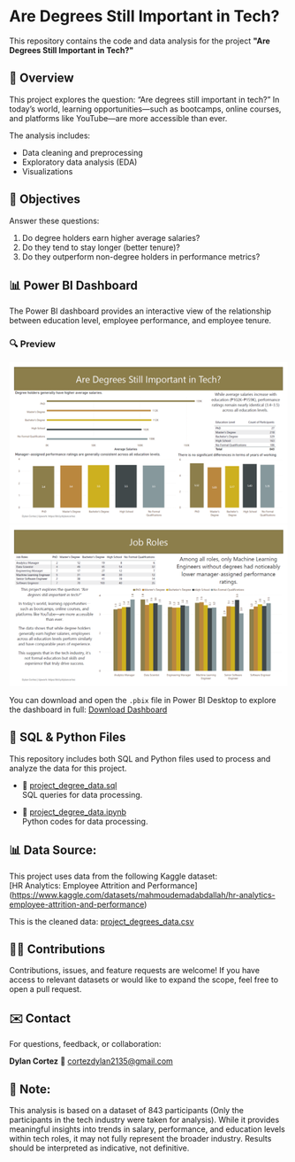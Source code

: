 # Are Degrees Still Important in Tech?

This repository contains the code and data analysis for the project **"Are Degrees Still Important in Tech?"**

## 📌 Overview

This project explores the question: “Are degrees still important in tech?”
In today’s world, learning opportunities—such as bootcamps, online courses, and platforms like YouTube—are more accessible than ever.

The analysis includes:
- Data cleaning and preprocessing
- Exploratory data analysis (EDA)
- Visualizations

## 🧠 Objectives

Answer these questions:

1. Do degree holders earn higher average salaries?
2. Do they tend to stay longer (better tenure)?
3. Do they outperform non-degree holders in performance metrics?

## 📊 Power BI Dashboard

The Power BI dashboard provides an interactive view of the relationship between education level, employee performance, and employee tenure.

### 🔍 Preview

![Dashboard Page 1](Page_1.png)
![Dashboard Page 2](Page_2.png)

You can download and open the `.pbix` file in Power BI Desktop to explore the dashboard in full:
[Download Dashboard](Project_Are_degrees_still_important_in_tech.pbix)

## 🧾 SQL & Python Files

This repository includes both SQL and Python files used to process and analyze the data for this project.

- 📄 [project_degree_data.sql](project_degree_data.sql)  
  SQL queries for data processing.

- 🐍 [project_degree_data.ipynb](project_degree_data.ipynb)  
  Python codes for data processing.

## 📊 Data Source:
This project uses data from the following Kaggle dataset:  
[HR Analytics: Employee Attrition and Performance]
(https://www.kaggle.com/datasets/mahmoudemadabdallah/hr-analytics-employee-attrition-and-performance)

This is the cleaned data:
[project_degrees_data.csv](project_degrees_data.csv)

## 🙋‍♂️ Contributions
Contributions, issues, and feature requests are welcome!
If you have access to relevant datasets or would like to expand the scope, feel free to open a pull request.

## ✉️ Contact
For questions, feedback, or collaboration:

**Dylan Cortez**
📧 cortezdylan2135@gmail.com

## 📜 Note:
This analysis is based on a dataset of 843 participants (Only the participants in the tech industry were taken for analysis). While it provides meaningful insights into trends in salary, performance, and education levels within tech roles, it may not fully represent the broader industry. Results should be interpreted as indicative, not definitive.
